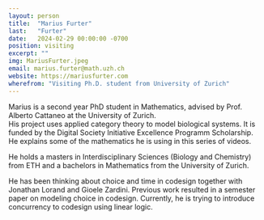 ```yaml
---
layout: person
title:  "Marius Furter"
last:   "Furter"
date:   2024-02-29 00:00:00 -0700
position: visiting
excerpt: ""
img: MariusFurter.jpeg
email: marius.furter@math.uzh.ch
website: https://mariusfurter.com
wherefrom: "Visiting Ph.D. student from University of Zurich"
---
```


Marius is a second year PhD student in Mathematics, advised by Prof. Alberto Cattaneo at the University of Zurich.  
His project uses applied category theory to model biological systems. It is funded by the Digital Society Initiative Excellence Programm Scholarship. He explains some of the mathematics he is using in this series of videos. 

He holds a masters in Interdisciplinary Sciences (Biology and Chemistry) from ETH and a bachelors in Mathematics from the University of Zurich.

He has been thinking about choice and time in codesign together with Jonathan Lorand and Gioele Zardini. Previous work resulted in a semester paper on modeling choice in codesign. Currently, he is trying to introduce concurrency to codesign using linear logic.
